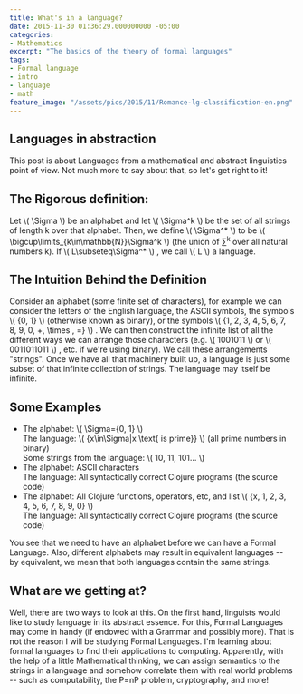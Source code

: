 ```yaml
---
title: What's in a language?
date: 2015-11-30 01:36:29.000000000 -05:00
categories:
- Mathematics
excerpt: "The basics of the theory of formal languages"
tags:
- Formal language
- intro
- language
- math
feature_image: "/assets/pics/2015/11/Romance-lg-classification-en.png"
---
```


## Languages in abstraction

This post is about Languages from a mathematical and abstract linguistics point of view. Not much more to say about that, so let's get right to it!

<!-- more -->

## The Rigorous definition:

Let \\(  \Sigma \\)  be an alphabet and let \\(  \Sigma^k \\)  be the set of all strings of length k over that alphabet. Then, we define \\(  \Sigma^* \\)  to be \\(  \bigcup\limits_{k\in\mathbb{N}}\Sigma^k \\)  (the union of ∑<sup>k</sup> over all natural numbers k). If \\(  L\subseteq\Sigma^* \\) , we call \\(  L \\)  a language.


## The Intuition Behind the Definition

Consider an alphabet (some finite set of characters), for example we can consider the letters of the English language, the ASCII symbols, the symbols \\(  \{0, 1\} \\)  (otherwise known as binary), or the symbols \\(  \{1, 2, 3, 4, 5, 6, 7, 8, 9, 0, +, \times , =\} \\) . We can then construct the infinite list of all the different ways we can arrange those characters (e.g. \\(  1001011 \\)  or \\(  0011011011 \\) , etc. if we're using binary). We call these arrangements "strings". Once we have all that machinery built up, a language is just some subset of that infinite collection of strings. The language may itself be infinite.


## Some Examples

- The alphabet: \\(  \Sigma=\{0, 1\} \\) <br />
The language: \\(  \{x\in\Sigma|x \text{ is prime}\} \\)  (all prime numbers in binary)<br />
Some strings from the language: \\(  10, 11, 101... \\) 
- The alphabet: ASCII characters<br />
The language: All syntactically correct Clojure programs (the source code)
- The alphabet: All Clojure functions, operators, etc, and list \\(  \{x, 1, 2, 3, 4, 5, 6, 7, 8, 9, 0\} \\) <br />
The language: All syntactically correct Clojure programs (the source code)

You see that we need to have an alphabet before we can have a Formal Language. Also, different alphabets may result in equivalent languages -- by equivalent, we mean that both languages contain the same strings.


## What are we getting at?

Well, there are two ways to look at this. On the first hand, linguists would like to study language in its abstract essence. For this, Formal Languages may come in handy (if endowed with a Grammar and possibly more). That is not the reason I will be studying Formal Languages. I'm learning about formal languages to find their applications to computing.
Apparently, with the help of a little Mathematical thinking, we can assign semantics to the strings in a language and somehow correlate them with real world problems -- such as computability, the P=nP problem, cryptography, and more!
